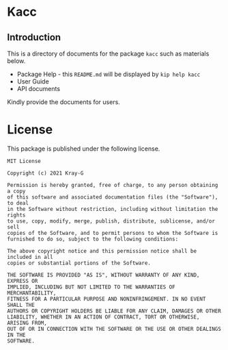 # Kacc

## Introduction

This is a directory of documents for the package `kacc` such as materials below.

- Package Help - this `README.md` will be displayed by `kip help kacc`
- User Guide
- API documents

Kindly provide the documents for users.

# License

This package is published under the following license.

```
MIT License

Copyright (c) 2021 Kray-G

Permission is hereby granted, free of charge, to any person obtaining a copy
of this software and associated documentation files (the "Software"), to deal
in the Software without restriction, including without limitation the rights
to use, copy, modify, merge, publish, distribute, sublicense, and/or sell
copies of the Software, and to permit persons to whom the Software is
furnished to do so, subject to the following conditions:

The above copyright notice and this permission notice shall be included in all
copies or substantial portions of the Software.

THE SOFTWARE IS PROVIDED "AS IS", WITHOUT WARRANTY OF ANY KIND, EXPRESS OR
IMPLIED, INCLUDING BUT NOT LIMITED TO THE WARRANTIES OF MERCHANTABILITY,
FITNESS FOR A PARTICULAR PURPOSE AND NONINFRINGEMENT. IN NO EVENT SHALL THE
AUTHORS OR COPYRIGHT HOLDERS BE LIABLE FOR ANY CLAIM, DAMAGES OR OTHER
LIABILITY, WHETHER IN AN ACTION OF CONTRACT, TORT OR OTHERWISE, ARISING FROM,
OUT OF OR IN CONNECTION WITH THE SOFTWARE OR THE USE OR OTHER DEALINGS IN THE
SOFTWARE.
```

